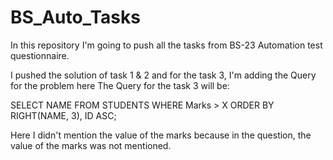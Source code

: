 # BS_Auto_Tasks
In this repository I'm going to push all the tasks from BS-23 Automation test questionnaire.

I pushed the solution of task 1 & 2 and for the task 3, I'm adding the Query for the problem here
The Query for the task 3 will be:

SELECT NAME 
FROM STUDENTS 
WHERE Marks > X 
ORDER BY RIGHT(NAME, 3), ID ASC;

Here I didn't mention the value of the marks because in the question, the value of the marks was not mentioned.
